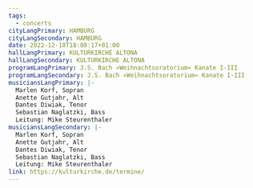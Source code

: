 ```yaml
---
tags:
  - concerts
cityLangPrimary: HAMBURG
cityLangSecondary: HAMBURG
date: 2022-12-18T18:00:17+01:00
hallLangPrimary: KULTURKIRCHE ALTONA
hallLangSecondary: KULTURKIRCHE ALTONA
programLangPrimary: J.S. Bach »Weihnachtsoratorium« Kanate I-III
programLangSecondary: J.S. Bach »Weihnachtsoratorium« Kanate I-III
musiciansLangPrimary: |-
  Marlen Korf, Sopran
  Anette Gutjahr, Alt
  Dantes Diwiak, Tenor
  Sebastian Naglatzki, Bass
  Leitung: Mike Steurenthaler
musiciansLangSecondary: |-
  Marlen Korf, Sopran
  Anette Gutjahr, Alt
  Dantes Diwiak, Tenor
  Sebastian Naglatzki, Bass
  Leitung: Mike Steurenthaler
link: https://kulturkirche.de/termine/
---
```

